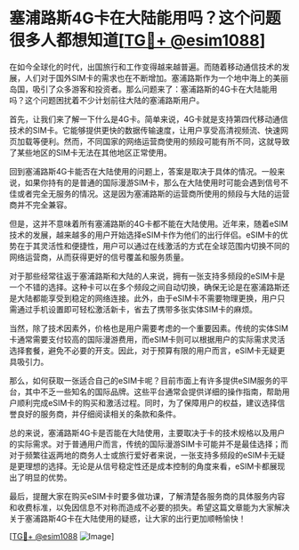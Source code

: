 # 塞浦路斯4G卡在大陆能用吗？这个问题很多人都想知道[[TG💪+ @esim1088](https://t.me/s/esim1088)]

在如今全球化的时代，出国旅行和工作变得越来越普遍。而随着移动通信技术的发展，人们对于国外SIM卡的需求也在不断增加。塞浦路斯作为一个地中海上的美丽岛国，吸引了众多游客和投资者。那么问题来了：塞浦路斯的4G卡在大陆能用吗？这个问题困扰着不少计划前往大陆的塞浦路斯用户。

首先，让我们来了解一下什么是4G卡。简单来说，4G卡就是支持第四代移动通信技术的SIM卡。它能够提供更快的数据传输速度，让用户享受高清视频流、快速网页加载等便利。然而，不同国家的网络运营商使用的频段可能有所不同，这就导致了某些地区的SIM卡无法在其他地区正常使用。

回到塞浦路斯4G卡能否在大陆使用的问题上，答案是取决于具体的情况。一般来说，如果你持有的是普通的国际漫游SIM卡，那么在大陆使用时可能会遇到信号不佳或者完全无服务的情况。这是因为塞浦路斯的运营商所使用的频段与大陆的运营商并不完全兼容。

但是，这并不意味着所有塞浦路斯的4G卡都不能在大陆使用。近年来，随着eSIM技术的发展，越来越多的用户开始选择eSIM卡作为他们的出行伴侣。eSIM卡的优势在于其灵活性和便捷性，用户可以通过在线激活的方式在全球范围内切换不同的网络运营商，从而获得更好的信号覆盖和服务质量。

对于那些经常往返于塞浦路斯和大陆的人来说，拥有一张支持多频段的eSIM卡是一个不错的选择。这种卡可以在多个频段之间自动切换，确保无论是在塞浦路斯还是大陆都能享受到稳定的网络连接。此外，由于eSIM卡不需要物理更换，用户只需通过手机设置即可轻松激活新卡，省去了携带多张实体SIM卡的麻烦。

当然，除了技术因素外，价格也是用户需要考虑的一个重要因素。传统的实体SIM卡通常需要支付较高的国际漫游费用，而eSIM卡则可以根据用户的实际需求灵活选择套餐，避免不必要的开支。因此，对于预算有限的用户而言，eSIM卡无疑更具吸引力。

那么，如何获取一张适合自己的eSIM卡呢？目前市面上有许多提供eSIM服务的平台，其中不乏一些知名的国际品牌。这些平台通常会提供详细的操作指南，帮助用户顺利完成eSIM卡的购买和激活过程。同时，为了保障用户的权益，建议选择信誉良好的服务商，并仔细阅读相关的条款和条件。

总的来说，塞浦路斯4G卡是否能在大陆使用，主要取决于卡的技术规格以及用户的实际需求。对于普通用户而言，传统的国际漫游SIM卡可能并不是最佳选择；而对于频繁往返两地的商务人士或旅行爱好者来说，一张支持多频段的eSIM卡无疑是更理想的选择。无论是从信号稳定性还是成本控制的角度来看，eSIM卡都展现出了明显的优势。

最后，提醒大家在购买eSIM卡时要多做功课，了解清楚各服务商的具体服务内容和收费标准，以免因信息不对称而造成不必要的损失。希望这篇文章能为大家解决关于塞浦路斯4G卡在大陆使用的疑惑，让大家的出行更加顺畅愉快！

[[TG💪+ @esim1088](https://t.me/s/esim1088) ![Image](https://i.postimg.cc/4NQfJmqS/Snipaste-2025-05-13-00-14-12.png)]